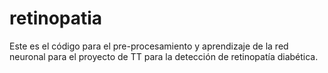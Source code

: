 # retinopatia
Este es el código para el pre-procesamiento y aprendizaje de la red neuronal para el proyecto de TT para la detección de retinopatía diabética.

